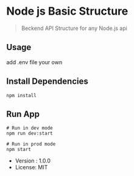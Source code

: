 # Node js Basic Structure

> Beckend API Structure for any Node.js api

## Usage

add .env file your own

## Install Dependencies

```
npm install
```

## Run App

```
# Run in dev mode
npm run dev:start

# Run in prod mode
npm start
```

- Version : 1.0.0
- License: MIT
